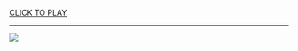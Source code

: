 
<a href="https://premium76.site?title=piano_keyboard_game_unblocked&ref=13M">CLICK TO PLAY</a></h3>
<hr>

<a href="https://premium76.site?title=piano_keyboard_game_unblocked&ref=13M"><img src="https://clearcache.store/games.png"></a>


